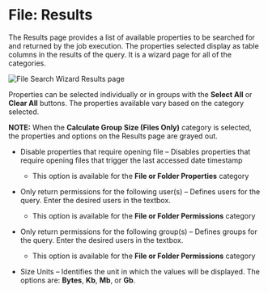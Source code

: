 # File: Results

The Results page provides a list of available properties to be searched for and returned by the job
execution. The properties selected display as table columns in the results of the query. It is a
wizard page for all of the categories.

![File Search Wizard Results page](/img/product_docs/accessanalyzer/11.6/admin/datacollector/file/results.webp)

Properties can be selected individually or in groups with the **Select All** or **Clear All**
buttons. The properties available vary based on the category selected.

**NOTE:** When the **Calculate Group Size (Files Only)** category is selected, the properties and
options on the Results page are grayed out.

- Disable properties that require opening file – Disables properties that require opening files that
  trigger the last accessed date timestamp

    - This option is available for the **File or Folder Properties** category

- Only return permissions for the following user(s) – Defines users for the query. Enter the desired
  users in the textbox.

    - This option is available for the **File or Folder Permissions** category

- Only return permissions for the following group(s) – Defines groups for the query. Enter the
  desired users in the textbox.

    - This option is available for the **File or Folder Permissions** category

- Size Units – Identifies the unit in which the values will be displayed. The options are:
  **Bytes**, **Kb**, **Mb**, or **Gb**.
